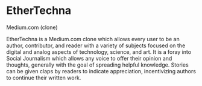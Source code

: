 # EtherTechna
Medium.com (clone)

EtherTechna is a Medium.com clone which allows every user to be an author, contributor, and reader with a variety of subjects focused on the digital and analog aspects of technology, science, and art. It is a foray into Social Journalism which allows any voice to offer their opinion and thoughts, generally with the goal of spreading helpful knowledge. Stories can be given claps by readers to indicate appreciation, incentivizing authors to continue their written work.